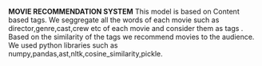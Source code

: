 **MOVIE RECOMMENDATION SYSTEM**
This model is based on Content based tags.
We seggregate all the words of each movie such as director,genre,cast,crew etc of each movie and consider them as tags .
Based on the similarity of the tags we recommend movies to the audience.
We used python libraries such as numpy,pandas,ast,nltk,cosine_similarity,pickle.
